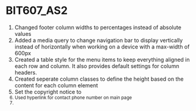 # BIT607_AS2

1. Changed footer column widths to percentages instead of absolute values
2. Added a media query to change navigation bar to display vertically instead of horizontally when working on a device with a max-width of 600px
3. Created a table style for the menu items to keep everything aligned in each row and column.  It also provides default settings for column headers.
4. Created seperate column classes to define the height based on the content for each column element
5. Set the copyright notice to <small>
6. Used hyperlink for contact phone number on main page
7. 
